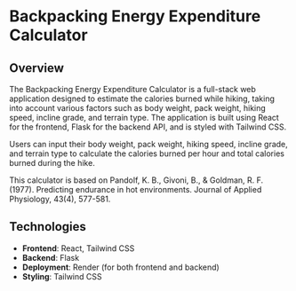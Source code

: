 # Backpacking Energy Expenditure Calculator

## Overview

The Backpacking Energy Expenditure Calculator is a full-stack web application designed to estimate the calories burned while hiking, taking into account various factors such as body weight, pack weight, hiking speed, incline grade, and terrain type. The application is built using React for the frontend, Flask for the backend API, and is styled with Tailwind CSS.

Users can input their body weight, pack weight, hiking speed, incline grade, and terrain type to calculate the calories burned per hour and total calories burned during the hike.

This calculator is based on Pandolf, K. B., Givoni, B., & Goldman, R. F. (1977). Predicting endurance in hot environments. Journal of Applied Physiology, 43(4), 577-581.

## Technologies

- **Frontend**: React, Tailwind CSS
- **Backend**: Flask
- **Deployment**: Render (for both frontend and backend)
- **Styling**: Tailwind CSS
